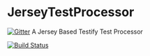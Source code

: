 # JerseyTestProcessor

[![Gitter](https://badges.gitter.im/Join%20Chat.svg)](https://gitter.im/testify/JerseyTestProcessor?utm_source=badge&utm_medium=badge&utm_campaign=pr-badge&utm_content=badge)
A Jersey Based Testify Test Processor

[![Build Status](https://travis-ci.org/testify/JerseyTestProcessor.svg?branch=master)](https://travis-ci.org/testify/JerseyTestProcessor)
